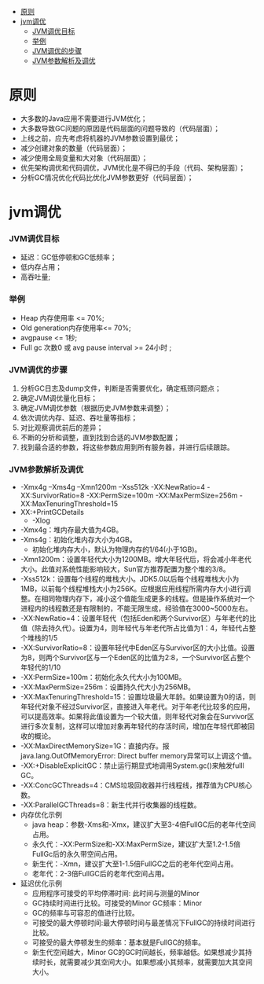 
* [原则](#原则)
* [jvm调优](#jvm调优)
  * [JVM调优目标](#jvm调优目标)
  * [举例](#举例)
  * [JVM调优的步骤](#jvm调优的步骤)
  * [JVM参数解析及调优](#jvm参数解析及调优)


# 原则
- 大多数的Java应用不需要进行JVM优化；
- 大多数导致GC问题的原因是代码层面的问题导致的（代码层面）；
- 上线之前，应先考虑将机器的JVM参数设置到最优；
- 减少创建对象的数量（代码层面）；
- 减少使用全局变量和大对象（代码层面）；
- 优先架构调优和代码调优，JVM优化是不得已的手段（代码、架构层面）；
- 分析GC情况优化代码比优化JVM参数更好（代码层面）；
# jvm调优
### JVM调优目标
- 延迟：GC低停顿和GC低频率；
- 低内存占用；
- 高吞吐量;
### 举例
- Heap 内存使用率 <= 70%;
- Old generation内存使用率<= 70%;
- avgpause <= 1秒;
- Full gc 次数0 或 avg pause interval >= 24小时 ;
### JVM调优的步骤
1. 分析GC日志及dump文件，判断是否需要优化，确定瓶颈问题点；
2. 确定JVM调优量化目标；
3. 确定JVM调优参数（根据历史JVM参数来调整）；
4. 依次调优内存、延迟、吞吐量等指标；
5. 对比观察调优前后的差异；
6. 不断的分析和调整，直到找到合适的JVM参数配置；
7. 找到最合适的参数，将这些参数应用到所有服务器，并进行后续跟踪。
### JVM参数解析及调优
- -Xmx4g –Xms4g –Xmn1200m –Xss512k -XX:NewRatio=4 -XX:SurvivorRatio=8 -XX:PermSize=100m -XX:MaxPermSize=256m -XX:MaxTenuringThreshold=15
- XX:+PrintGCDetails
  - -Xlog
- -Xmx4g：堆内存最大值为4GB。
- -Xms4g：初始化堆内存大小为4GB。
  - 初始化堆内存大小，默认为物理内存的1/64(小于1GB)。
- -Xmn1200m：设置年轻代大小为1200MB。增大年轻代后，将会减小年老代大小。此值对系统性能影响较大，Sun官方推荐配置为整个堆的3/8。
- -Xss512k：设置每个线程的堆栈大小。JDK5.0以后每个线程堆栈大小为1MB，以前每个线程堆栈大小为256K。应根据应用线程所需内存大小进行调整。在相同物理内存下，减小这个值能生成更多的线程。但是操作系统对一个进程内的线程数还是有限制的，不能无限生成，经验值在3000~5000左右。
- -XX:NewRatio=4：设置年轻代（包括Eden和两个Survivor区）与年老代的比值（除去持久代）。设置为4，则年轻代与年老代所占比值为1：4，年轻代占整个堆栈的1/5
- -XX:SurvivorRatio=8：设置年轻代中Eden区与Survivor区的大小比值。设置为8，则两个Survivor区与一个Eden区的比值为2:8，一个Survivor区占整个年轻代的1/10
- -XX:PermSize=100m：初始化永久代大小为100MB。
- -XX:MaxPermSize=256m：设置持久代大小为256MB。
- -XX:MaxTenuringThreshold=15：设置垃圾最大年龄。如果设置为0的话，则年轻代对象不经过Survivor区，直接进入年老代。对于年老代比较多的应用，可以提高效率。如果将此值设置为一个较大值，则年轻代对象会在Survivor区进行多次复制，这样可以增加对象再年轻代的存活时间，增加在年轻代即被回收的概论。
- -XX:MaxDirectMemorySize=1G：直接内存。报java.lang.OutOfMemoryError: Direct buffer memory异常可以上调这个值。
- -XX:+DisableExplicitGC：禁止运行期显式地调用System.gc()来触发fulll GC。
- -XX:ConcGCThreads=4：CMS垃圾回收器并行线程线，推荐值为CPU核心数。
- -XX:ParallelGCThreads=8：新生代并行收集器的线程数。
- 内存优化示例
  - java heap：参数-Xms和-Xmx，建议扩大至3-4倍FullGC后的老年代空间占用。
  - 永久代：-XX:PermSize和-XX:MaxPermSize，建议扩大至1.2-1.5倍FullGc后的永久带空间占用。
  - 新生代：-Xmn，建议扩大至1-1.5倍FullGC之后的老年代空间占用。
  - 老年代：2-3倍FullGC后的老年代空间占用。
- 延迟优化示例
  - 应用程序可接受的平均停滞时间: 此时间与测量的Minor
  - GC持续时间进行比较。可接受的Minor GC频率：Minor
  - GC的频率与可容忍的值进行比较。
  - 可接受的最大停顿时间:最大停顿时间与最差情况下FullGC的持续时间进行比较。
  - 可接受的最大停顿发生的频率：基本就是FullGC的频率。
  - 新生代空间越大，Minor GC的GC时间越长，频率越低。如果想减少其持续时长，就需要减少其空间大小。如果想减小其频率，就需要加大其空间大小。